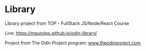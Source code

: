 # Library

Library project from TOP - FullStack JS/Node/React Course

Live: https://maurolps.github.io/odin-library/

Project from The Odin Project program: www.theodinproject.com